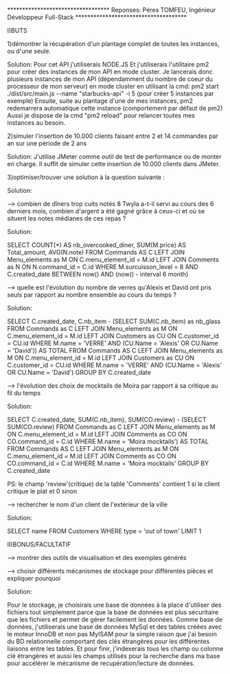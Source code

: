 ********************************** Reponses: Péres TOMFEU, Ingénieur Développeur Full-Stack *************************************

I)BUTS

1)démontrer la récupération d'un plantage complet de toutes les instances, ou d'une seule.

Solution:
Pour cet API j'utiliserais NODE.JS
Et j'utiliserais l'utilitaire pm2 pour créer des instances de mon API en mode cluster.
Je lancerais donc plusieurs instances de mon API (dépendamment du nombre de coeur du processeur de mon serveur) en mode cluster en utilisant la cmd: pm2 start ./dist/src/main.js --name "starbucks-api" -i 5   (pour créer 5 instances par exemple)
Ensuite, suite au plantage d'une de mes instances, pm2 redemarrera automatique cette instance (comportement par défaut de pm2)
Aussi je dispose de la cmd "pm2 reload" pour relancer toutes mes instances au besoin.

2)simuler l'insertion de 10.000 clients faisant entre 2 et 14 commandes par an sur une période de 2 ans

Solution:
J'utilise JMeter comme outil de test de performance ou de monter en charge.
Il suffit de simuler cette insertion de 10.000 clients dans JMeter.

3)optimiser/trouver une solution à la question suivante :

Solution:

--> combien de dîners trop cuits notés 8 Twyla a-t-il servi au cours des 6 derniers mois, combien d'argent a été gagné grâce à ceux-ci et où se situent les notes médianes de ces repas ?

Solution:

SELECT COUNT(*) AS nb_overcooked_diner,
	   SUM(M.price) AS Total_amount, 
       AVG(N.note)
FROM   Commands AS C
LEFT JOIN Menu_elements as M ON C.menu_element_id = M.id
LEFT JOIN Comments as N ON N.command_id = C.id
WHERE  M.surcuisson_level = 8 AND C.created_date BETWEEN now() AND (now() - interval 6 month)


--> quelle est l'évolution du nombre de verres qu'Alexis et David ont pris seuls par rapport au nombre ensemble au cours du temps ?

Solution:

SELECT C.created_date, 
       C.nb_item - (SELECT SUM(C.nb_item) as nb_glass 
                            FROM   Commands as C
							LEFT JOIN Menu_elements as M ON C.menu_element_id = M.id
							LEFT JOIN Customers as CU ON C.customer_id = CU.id
                            WHERE  M.name = 'VERRE' AND (CU.Name = 'Alexis' OR CU.Name = 'David'))  AS TOTAL
FROM   Commands AS C
LEFT JOIN Menu_elements as M ON C.menu_element_id = M.id
LEFT JOIN Customers as CU ON C.customer_id = CU.id
WHERE  M.name = 'VERRE' AND (CU.Name = 'Alexis' OR CU.Name = 'David')
GROUP  BY C.created_date


--> l'évolution des choix de mocktails de Moira par rapport à sa critique au fil du temps

Solution:   

SELECT C.created_date, 
       SUM(C.nb_item),
       SUM(CO.review) - (SELECT SUM(CO.review)
                            FROM   Commands as C
							LEFT JOIN Menu_elements as M ON C.menu_element_id = M.id
							LEFT JOIN Comments as CO ON CO.command_id = C.id
                            WHERE  M.name = 'Moira mocktails') AS TOTAL
FROM   Commands AS C
LEFT JOIN Menu_elements as M ON C.menu_element_id = M.id
LEFT JOIN Comments as CO ON CO.command_id = C.id
WHERE  M.name = 'Moira mocktails'
GROUP  BY C.created_date

PS: le champ 'review'(critique) de la table 'Comments' contient 1 si le client critique le plat et 0 sinon


--> rechercher le nom d'un client de l'extérieur de la ville

Solution: 

SELECT name
FROM   Customers
WHERE  type = 'out of town'
LIMIT 1



II)BONUS/FACULTATIF

--> montrer des outils de visualisation et des exemples générés


--> choisir différents mécanismes de stockage pour différentes pièces et expliquer pourquoi

Solution:

Pour le stockage, je choisirais une base de données à la place d'utiliser des fichiers tout simplement parce que la base de données est plus sécuritaire que les fichiers et permet de gérer facilement les données.
Comme base de données, j'utiliserais une base de données MySql et des tables créées avec le moteur InnoDB et non pas MyISAM pour la simple raison que j'ai besoin du BD relationnelle comportant des clés étrangères pour les différentes liaisons entre les tables.
Et pour finir, j'indexerais tous les champ ou colonne clé étrangères et aussi les champs utilisés pour la recherche dans ma base pour accélérer le mécanisme de recupération/lecture de données.

